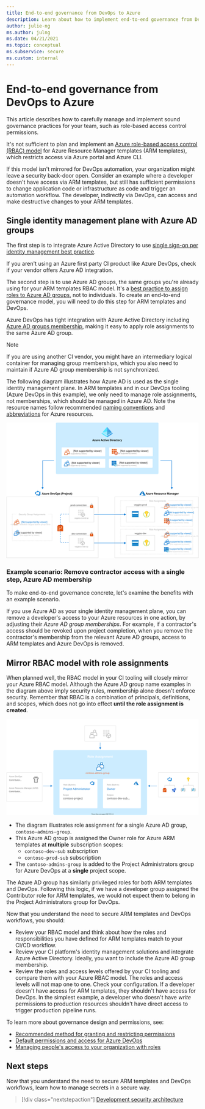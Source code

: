 ```yaml
---
title: End-to-end governance from DevOps to Azure
description: Learn about how to implement end-to-end governance from DevOps to Azure
author: julie-ng
ms.author: julng
ms.date: 04/21/2021
ms.topic: conceptual
ms.subservice: secure
ms.custom: internal
---
```


# End-to-end governance from DevOps to Azure

This article describes how to carefully manage and implement sound governance practices for your team, such as role-based access control permissions.

It's not sufficient to plan and implement an [Azure role-based access control (RBAC) model](../../ready/considerations/roles.md) for Azure Resource Manager templates (ARM templates), which restricts access via Azure portal and Azure CLI.

If this model isn't mirrored for DevOps automation, your organization might leave a security back-door open. Consider an example where a developer doesn't have access via ARM templates, but still has sufficient permissions to change application code or infrastructure as code and trigger an automation workflow. The developer, indirectly via DevOps, can access and make destructive changes to your ARM templates.

## Single identity management plane with Azure AD groups

The first step is to integrate Azure Active Directory to use [single sign-on per identity management best practice](/azure/security/fundamentals/identity-management-best-practices#enable-single-sign-on).

If you aren't using an Azure first party CI product like Azure DevOps, check if your vendor offers Azure AD integration.

The second step is to use Azure AD groups, the same groups you're already using for your ARM templates RBAC model. It's a [best practice to assign roles to Azure AD groups](/azure/role-based-access-control/best-practices#assign-roles-to-groups-not-users), not to individuals. To create an end-to-end governance model, you will need to do this step for ARM templates and DevOps.

Azure DevOps has tight integration with Azure Active Directory including [Azure AD groups membership](/azure/devops/organizations/security/add-ad-aad-built-in-security-groups?tabs=preview-page), making it easy to apply role assignments to the same Azure AD group.

> [!NOTE]
> If you are using another CI vendor, you might have an intermediary logical container for managing group memberships, which you also need to maintain if Azure AD group membership is not synchronized.

The following diagram illustrates how Azure AD is used as the single identity management plane. In ARM templates and in our DevOps tooling (Azure DevOps in this example), we only need to manage role assignments, not memberships, which should be managed in Azure AD. Note the resource names follow recommended [naming conventions](../../ready/azure-best-practices/resource-naming.md) and [abbreviations](../../ready/azure-best-practices/resource-naming.md) for Azure resources.

![Diagram of end-to-end governance and how to access to your Azure resources, both from ARM templates and CI/CD workflows](../media/e2e-governance-overview.svg)

### Example scenario: Remove contractor access with a single step, Azure AD membership

To make end-to-end governance concrete, let's examine the benefits with an example scenario.

If you use Azure AD as your single identity management plane, you can remove a developer's access to your Azure resources in one action, by adjusting their *Azure AD group memberships*. For example, if a contractor's access should be revoked upon project completion, when you remove the contractor's membership from the relevant Azure AD groups, access to ARM templates and Azure DevOps is removed.

## Mirror RBAC model with role assignments

When planned well, the RBAC model in your CI tooling will closely mirror your Azure RBAC model. Although the Azure AD group name examples in the diagram above imply security rules, membership alone doesn't enforce security. Remember that RBAC is a combination of principals, definitions, and scopes, which does not go into effect **until the role assignment is created**.

![Diagram of Azure Active Directory as a single identity management plane in Azure DevOps](../media/devsecops-role-assignments.svg)

- The diagram illustrates role assignment for a single Azure AD group, `contoso-admins-group`.
- This Azure AD group is assigned the Owner role for Azure ARM templates at **multiple** subscription scopes:
  - `contoso-dev-sub` subscription
  - `contoso-prod-sub` subscription
- The `contoso-admins-group` is added to the Project Administrators group for Azure DevOps at a **single** project scope.

The Azure AD group has similarly privileged roles for both ARM templates and DevOps. Following this logic, if we have a developer group assigned the Contributor role for ARM templates, we would not expect them to belong in the Project Administrators group for DevOps.

Now that you understand the need to secure ARM templates and DevOps workflows, you should:

- Review your RBAC model and think about how the roles and responsibilities you have defined for ARM templates match to your CI/CD workflow.
- Review your CI platform's identity management solutions and integrate Azure Active Directory. Ideally, you want to include the Azure AD group membership.
- Review the roles and access levels offered by your CI tooling and compare them with your Azure RBAC model. The roles and access levels will not map one to one. Check your configuration. If a developer doesn't have access for ARM templates, they shouldn't have access for DevOps. In the simplest example, a developer who doesn't have *write* permissions to production resources shouldn't have direct access to trigger production pipeline runs.

To learn more about governance design and permissions, see:

- [Recommended method for granting and restricting permissions](/azure/devops/organizations/security/restrict-access#recommended-method-for-granting-and-restricting-permissions)
- [Default permissions and access for Azure DevOps](/azure/devops/organizations/security/permissions-access)
- [Managing people's access to your organization with roles](https://docs.github.com/en/organizations/managing-peoples-access-to-your-organization-with-roles)

## Next steps

Now that you understand the need to secure ARM templates and DevOps workflows, learn how to manage secrets in a secure way.

> [!div class="nextstepaction"]
> [Development security architecture](../development-security-architecture.md)
